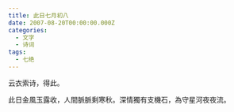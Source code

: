 ```yaml
---
title: 此日七月初八
date: 2007-08-20T00:00:00.000Z
categories:
  - 文字
  - 诗词
tags:
  - 七绝
---
```

<span class="foreword">云衣索诗，得此。</span>

此日金風玉露收，人間脈脈剩寒秋。深情獨有支機石，為守星河夜夜流。
